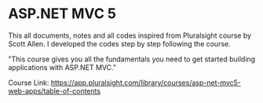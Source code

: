 # ASP.NET MVC 5
This all documents, notes and all codes inspired from Pluralsight course by Scott Allen. 
I developed the codes step by step following the course.

"This course gives you all the fundamentals you need to get started building applications with ASP.NET MVC."  

Course Link: https://app.pluralsight.com/library/courses/asp-net-mvc5-web-apps/table-of-contents
